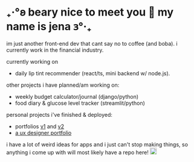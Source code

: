 

# ₊‧°𐐪 beary nice to meet you 🧸 my name is jena 𐑂°‧₊

im just another front-end dev that cant say no to coffee (and boba). i currently work in the financial industry.

currently working on 
- daily lip tint recommender (react/ts, mini backend w/ node.js).

other projects i have planned/am working on:
  - weekly budget calculator/journal (django/python)
  - food diary & glucose level tracker (streamlit/python)

personal projects i've finished & deployed:
  - portfolios [v1](https://jenaadkins.gitlab.io/portfolio/) and [v2](https://jenawen.github.io/me/)
  - [a ux designer portfolio](https://sawara.vercel.app/)

i have a lot of weird ideas for apps and i just can't stop making things, so anything i come up with will most likely have a repo here! <img src="http://2.bp.blogspot.com/-IOLzF0Mak2I/TkndZ75Xt2I/AAAAAAAAAYQ/FQXsCXSWbuQ/s1600/20100413204011c69.gif" width="18px" height="18px" />






